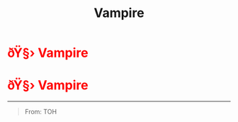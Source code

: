 ﻿---
lang: en-US
title: Vampire
prev: Undertaker
next: Warlock
---
# <font color=red>ðŸ§› <b>Vampire</b></font> <Badge text="Concealing" type="tip" vertical="middle"/>
# <font color=red>ðŸ§› <b>Vampire</b></font> <Badge text="Concealing" type="tip" vertical="middle"/>
---

> From: TOH

